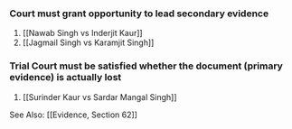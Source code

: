 ### Court must grant opportunity to lead secondary evidence

1. [[Nawab Singh vs Inderjit Kaur]]
2. [[Jagmail Singh vs Karamjit Singh]]

### Trial Court must be satisfied whether the document  (primary evidence) is actually lost
1. [[Surinder Kaur vs Sardar Mangal Singh]]


See Also:
[[Evidence, Section 62]]